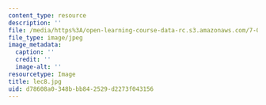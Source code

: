 ```yaml
---
content_type: resource
description: ''
file: /media/https%3A/open-learning-course-data-rc.s3.amazonaws.com/7-014-introductory-biology-spring-2005/d78608a0348bbb842529d2273f043156_lec8.jpg
file_type: image/jpeg
image_metadata:
  caption: ''
  credit: ''
  image-alt: ''
resourcetype: Image
title: lec8.jpg
uid: d78608a0-348b-bb84-2529-d2273f043156
---
```


